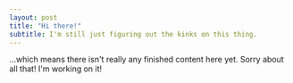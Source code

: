 ```yaml
---
layout: post
title: "Hi there!"
subtitle: I'm still just figuring out the kinks on this thing.
---
```

...which means there isn't really any finished content here yet. Sorry about all that! I'm working on it!
